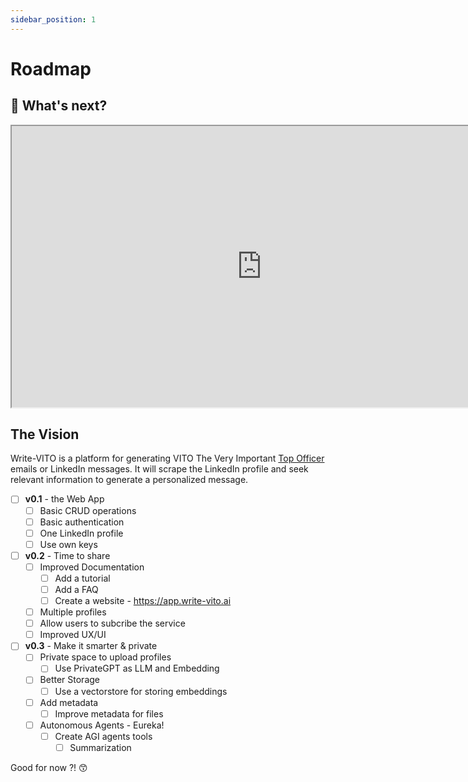 ```yaml
---
sidebar_position: 1
---
```


# Roadmap

## 🚀 What's next?

<iframe width="800" height="450" src="https://whimsical.com/embed/8FZvmwH5LyHmD32qdoHVt7"></iframe>

## The Vision

Write-VITO is a platform for generating VITO The Very Important [Top Officer](https://www.amazon.de/Selling-Vito-Very-Important-Officer/dp/1580622240) emails or LinkedIn messages. It will scrape the LinkedIn profile and seek relevant information to generate a personalized message.

- [ ] **v0.1** - the Web App
  - [ ] Basic CRUD operations
  - [ ] Basic authentication
  - [ ] One LinkedIn profile
  - [ ] Use own keys
- [ ] **v0.2** - Time to share
  - [ ] Improved Documentation
    - [ ] Add a tutorial
    - [ ] Add a FAQ
    - [ ] Create a website - https://app.write-vito.ai
  - [ ] Multiple profiles
  - [ ] Allow users to subcribe the service
  - [ ] Improved UX/UI
- [ ] **v0.3** - Make it smarter & private
  - [ ] Private space to upload profiles
    - [ ] Use PrivateGPT as LLM and Embedding
  - [ ] Better Storage
    - [ ] Use a vectorstore for storing embeddings
  - [ ] Add metadata
    - [ ] Improve metadata for files
  - [ ] Autonomous Agents - Eureka!
    - [ ] Create AGI agents tools
      - [ ] Summarization

Good for now ?! 😙
